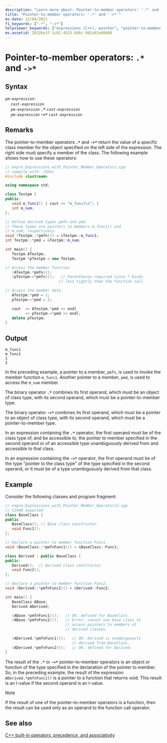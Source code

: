 ```yaml
---
description: "Learn more about: Pointer-to-member operators: '.*' and '->*'"
title: "Pointer-to-member operators: '.*' and '->*'"
ms.date: 12/04/2021
f1_keywords: [".*", "->*"]
helpviewer_keywords: ["expressions [C++], pointer", "pointer-to-member operators [C++]", ".* operator", "expressions [C++], operators", "->* operator"]
ms.assetid: 2632be3f-1c81-4523-b56c-982a92a68688
---
```

# Pointer-to-member operators: `.*` and `->*`

## Syntax

*`pm-expression`*:\
&emsp; *`cast-expression`*\
&emsp; *`pm-expression`* **`.*`** *`cast-expression`*\
&emsp; *`pm-expression`* **`->*`** *`cast-expression`*

## Remarks

The pointer-to-member operators **`.*`** and **`->*`** return the value of a specific class member for the object specified on the left side of the expression.  The right side must specify a member of the class.  The following example shows how to use these operators:

```cpp
// expre_Expressions_with_Pointer_Member_Operators.cpp
// compile with: /EHsc
#include <iostream>

using namespace std;

class Testpm {
public:
   void m_func1() { cout << "m_func1\n"; }
   int m_num;
};

// Define derived types pmfn and pmd.
// These types are pointers to members m_func1() and
// m_num, respectively.
void (Testpm::*pmfn)() = &Testpm::m_func1;
int Testpm::*pmd = &Testpm::m_num;

int main() {
   Testpm ATestpm;
   Testpm *pTestpm = new Testpm;

// Access the member function
   (ATestpm.*pmfn)();
   (pTestpm->*pmfn)();   // Parentheses required since * binds
                        // less tightly than the function call.

// Access the member data
   ATestpm.*pmd = 1;
   pTestpm->*pmd = 2;

   cout  << ATestpm.*pmd << endl
         << pTestpm->*pmd << endl;
   delete pTestpm;
}
```

## Output

```Output
m_func1
m_func1
1
2
```

In the preceding example, a pointer to a member, `pmfn`, is used to invoke the member function `m_func1`. Another pointer to a member, `pmd`, is used to access the `m_num` member.

The binary operator **`.*`** combines its first operand, which must be an object of class type, with its second operand, which must be a pointer-to-member type.

The binary operator **`->*`** combines its first operand, which must be a pointer to an object of class type, with its second operand, which must be a pointer-to-member type.

In an expression containing the **`.*`** operator, the first operand must be of the class type of, and be accessible to, the pointer to member specified in the second operand or of an accessible type unambiguously derived from and accessible to that class.

In an expression containing the **`->*`** operator, the first operand must be of the type "pointer to the class type" of the type specified in the second operand, or it must be of a type unambiguously derived from that class.

## Example

Consider the following classes and program fragment:

```cpp
// expre_Expressions_with_Pointer_Member_Operators2.cpp
// C2440 expected
class BaseClass {
public:
   BaseClass(); // Base class constructor.
   void Func1();
};

// Declare a pointer to member function Func1.
void (BaseClass::*pmfnFunc1)() = &BaseClass::Func1;

class Derived : public BaseClass {
public:
   Derived();  // Derived class constructor.
   void Func2();
};

// Declare a pointer to member function Func2.
void (Derived::*pmfnFunc2)() = &Derived::Func2;

int main() {
   BaseClass ABase;
   Derived ADerived;

   (ABase.*pmfnFunc1)();   // OK: defined for BaseClass.
   (ABase.*pmfnFunc2)();   // Error: cannot use base class to
                           // access pointers to members of
                           // derived classes.

   (ADerived.*pmfnFunc1)();   // OK: Derived is unambiguously
                              // derived from BaseClass.
   (ADerived.*pmfnFunc2)();   // OK: defined for Derived.
}
```

The result of the **`.*`** or **`->*`** pointer-to-member operators is an object or function of the type specified in the declaration of the pointer to member. So, in the preceding example, the result of the expression `ADerived.*pmfnFunc1()` is a pointer to a function that returns void. This result is an l-value if the second operand is an l-value.

> [!NOTE]
> If the result of one of the pointer-to-member operators is a function, then the result can be used only as an operand to the function call operator.

## See also

[C++ built-in operators, precedence, and associativity](../cpp/cpp-built-in-operators-precedence-and-associativity.md)
